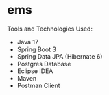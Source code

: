 # ems

Tools and Technologies Used:
- Java 17
- Spring Boot 3
- Spring Data JPA (Hibernate 6)
- Postgres Database
- Eclipse IDEA
- Maven
- Postman Client

